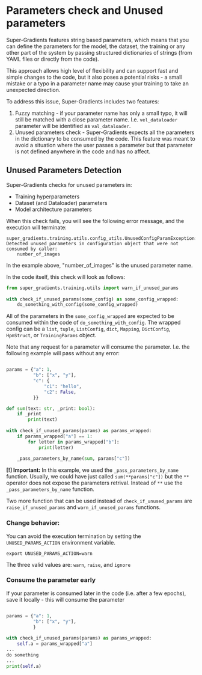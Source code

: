 # Parameters check and Unused parameters

Super-Gradients features string based parameters, which means that you can define the parameters for 
the model, the dataset, the training or any other part of the system by passing structured dictionaries 
of strings (from YAML files or directly from the code).

This approach allows high level of flexibility and can support fast and simple changes to the code, but it also poses a potential risks - a small mistake or a typo 
in a parameter name may cause your training to take an unexpected direction.

To address this issue, Super-Gradients includes two features:
1. Fuzzy matching - if your parameter name has only a small typo, it will still be matched with a close parameter name. 
I.e. `vel_dataloader` parameter will be identified as `val_dataloader`.
2. Unused parameters check - Super-Gradients expects all the parameters in the dictionary to be consumed by the code. This feature
was meant to avoid a situation where the user passes a parameter but that parameter is not defined anywhere in the code and has no affect.


## Unused Parameters Detection
Super-Gradients checks for unused parameters in:
 - Training hyperparameters
 - Dataset (and Dataloader) parameters
 - Model architecture parameters

When this check fails, you will see the following error message, and the execution will terminate:
```commandline
super_gradients.training.utils.config_utils.UnusedConfigParamException: Detected unused parameters in configuration object that were not consumed by caller: 
	number_of_images
```
In the example above, "number_of_images" is the unused parameter name.

In the code itself, this check will look as follows:
```python
from super_gradients.training.utils import warn_if_unused_params
    
with check_if_unused_params(some_config) as some_config_wrapped:
    do_something_with_config(some_config_wrapped)
```
All of the parameters in the `some_config_wrapped` are expected to be consumed within the code of `do_something_with_config`.
The wrapped config can be a `list`, `tuple`, `ListConfig`, `dict`, `Mapping`, `DictConfig`, `HpmStruct`, or `TrainingParams` object.

Note that any request for a parameter will consume the parameter. I.e. the following example will pass without any error:
```python

params = {"a": 1, 
          "b": ["x", "y"],
          "c": {
              "c1": "hello",
              "c2": False,
          }}

def sum(text: str, _print: bool):
    if _print
        print(text)
    
with check_if_unused_params(params) as params_wrapped:
    if params_wrapped["a"] == 1:
        for letter in params_wrapped["b"]:
            print(letter)
    
    _pass_parameters_by_name(sum, params["c"])
```
**[!] Important:** In this example, we used the `_pass_parameters_by_name` function. Usually, we could have just called `sum(**params["c"])` but the `**` operator does not expose
the parameters retrival. Instead of `**` use the `_pass_parameters_by_name` function.

Two more function that can be used instead of `check_if_unused_params` are `raise_if_unused_params` and `warn_if_unused_params` functions.


### Change behavior:
You can avoid the execution termination by setting the `UNUSED_PARAMS_ACTION` environment variable.
```commandline
export UNUSED_PARAMS_ACTION=warn
```
The three valid values are: `warn`, `raise`, and `ignore`

### Consume the parameter early
If your parameter is consumed later in the code (i.e. after a few epochs), save it locally - this will consume the parameter

```python

params = {"a": 1, 
          "b": ["x", "y"],
          }
    
with check_if_unused_params(params) as params_wrapped:
    self.a = params_wrapped["a"]
...
do something
...
print(self.a)

```
